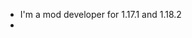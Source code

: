 - I'm a mod developer for 1.17.1 and 1.18.2
- 

<!---
TheRealDoomSlayer69/TheRealDoomSlayer69 is a ✨ special ✨ repository because its `README.md` (this file) appears on your GitHub profile.
You can click the Preview link to take a look at your changes.
--->
